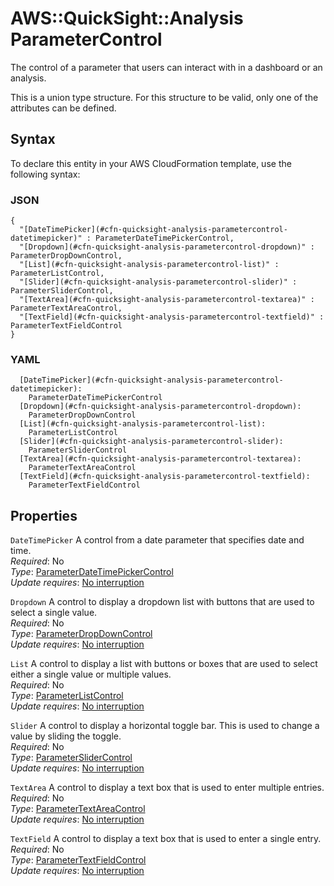 # AWS::QuickSight::Analysis ParameterControl<a name="aws-properties-quicksight-analysis-parametercontrol"></a>

The control of a parameter that users can interact with in a dashboard or an analysis\.

This is a union type structure\. For this structure to be valid, only one of the attributes can be defined\.

## Syntax<a name="aws-properties-quicksight-analysis-parametercontrol-syntax"></a>

To declare this entity in your AWS CloudFormation template, use the following syntax:

### JSON<a name="aws-properties-quicksight-analysis-parametercontrol-syntax.json"></a>

```
{
  "[DateTimePicker](#cfn-quicksight-analysis-parametercontrol-datetimepicker)" : ParameterDateTimePickerControl,
  "[Dropdown](#cfn-quicksight-analysis-parametercontrol-dropdown)" : ParameterDropDownControl,
  "[List](#cfn-quicksight-analysis-parametercontrol-list)" : ParameterListControl,
  "[Slider](#cfn-quicksight-analysis-parametercontrol-slider)" : ParameterSliderControl,
  "[TextArea](#cfn-quicksight-analysis-parametercontrol-textarea)" : ParameterTextAreaControl,
  "[TextField](#cfn-quicksight-analysis-parametercontrol-textfield)" : ParameterTextFieldControl
}
```

### YAML<a name="aws-properties-quicksight-analysis-parametercontrol-syntax.yaml"></a>

```
  [DateTimePicker](#cfn-quicksight-analysis-parametercontrol-datetimepicker): 
    ParameterDateTimePickerControl
  [Dropdown](#cfn-quicksight-analysis-parametercontrol-dropdown): 
    ParameterDropDownControl
  [List](#cfn-quicksight-analysis-parametercontrol-list): 
    ParameterListControl
  [Slider](#cfn-quicksight-analysis-parametercontrol-slider): 
    ParameterSliderControl
  [TextArea](#cfn-quicksight-analysis-parametercontrol-textarea): 
    ParameterTextAreaControl
  [TextField](#cfn-quicksight-analysis-parametercontrol-textfield): 
    ParameterTextFieldControl
```

## Properties<a name="aws-properties-quicksight-analysis-parametercontrol-properties"></a>

`DateTimePicker`  <a name="cfn-quicksight-analysis-parametercontrol-datetimepicker"></a>
A control from a date parameter that specifies date and time\.  
*Required*: No  
*Type*: [ParameterDateTimePickerControl](aws-properties-quicksight-analysis-parameterdatetimepickercontrol.md)  
*Update requires*: [No interruption](https://docs.aws.amazon.com/AWSCloudFormation/latest/UserGuide/using-cfn-updating-stacks-update-behaviors.html#update-no-interrupt)

`Dropdown`  <a name="cfn-quicksight-analysis-parametercontrol-dropdown"></a>
A control to display a dropdown list with buttons that are used to select a single value\.  
*Required*: No  
*Type*: [ParameterDropDownControl](aws-properties-quicksight-analysis-parameterdropdowncontrol.md)  
*Update requires*: [No interruption](https://docs.aws.amazon.com/AWSCloudFormation/latest/UserGuide/using-cfn-updating-stacks-update-behaviors.html#update-no-interrupt)

`List`  <a name="cfn-quicksight-analysis-parametercontrol-list"></a>
A control to display a list with buttons or boxes that are used to select either a single value or multiple values\.  
*Required*: No  
*Type*: [ParameterListControl](aws-properties-quicksight-analysis-parameterlistcontrol.md)  
*Update requires*: [No interruption](https://docs.aws.amazon.com/AWSCloudFormation/latest/UserGuide/using-cfn-updating-stacks-update-behaviors.html#update-no-interrupt)

`Slider`  <a name="cfn-quicksight-analysis-parametercontrol-slider"></a>
A control to display a horizontal toggle bar\. This is used to change a value by sliding the toggle\.  
*Required*: No  
*Type*: [ParameterSliderControl](aws-properties-quicksight-analysis-parameterslidercontrol.md)  
*Update requires*: [No interruption](https://docs.aws.amazon.com/AWSCloudFormation/latest/UserGuide/using-cfn-updating-stacks-update-behaviors.html#update-no-interrupt)

`TextArea`  <a name="cfn-quicksight-analysis-parametercontrol-textarea"></a>
A control to display a text box that is used to enter multiple entries\.  
*Required*: No  
*Type*: [ParameterTextAreaControl](aws-properties-quicksight-analysis-parametertextareacontrol.md)  
*Update requires*: [No interruption](https://docs.aws.amazon.com/AWSCloudFormation/latest/UserGuide/using-cfn-updating-stacks-update-behaviors.html#update-no-interrupt)

`TextField`  <a name="cfn-quicksight-analysis-parametercontrol-textfield"></a>
A control to display a text box that is used to enter a single entry\.  
*Required*: No  
*Type*: [ParameterTextFieldControl](aws-properties-quicksight-analysis-parametertextfieldcontrol.md)  
*Update requires*: [No interruption](https://docs.aws.amazon.com/AWSCloudFormation/latest/UserGuide/using-cfn-updating-stacks-update-behaviors.html#update-no-interrupt)